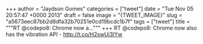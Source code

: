 
+++
author = "Jaydson Gomes"
categories = ["tweet"]
date = "Tue Nov 05 20:57:47 +0000 2013"
draft = false
image = "{TWEET_IMAGE}"
slug = "a5673eec87bb2d8dfa32b70251e0cd19bcdc1b7f"
tags = ["tweet"]
title = """RT @codepo8: Chrome now a..."""
+++
RT @codepo8: Chrome now also has the vibration API - http://t.co/H2swUi3IYw
